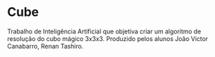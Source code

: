 # Cube

Trabalho de Inteligência Artificial que objetiva criar um algoritmo de resolução do cubo mágico 3x3x3.
Produzido pelos alunos João Victor Canabarro, Renan Tashiro.
